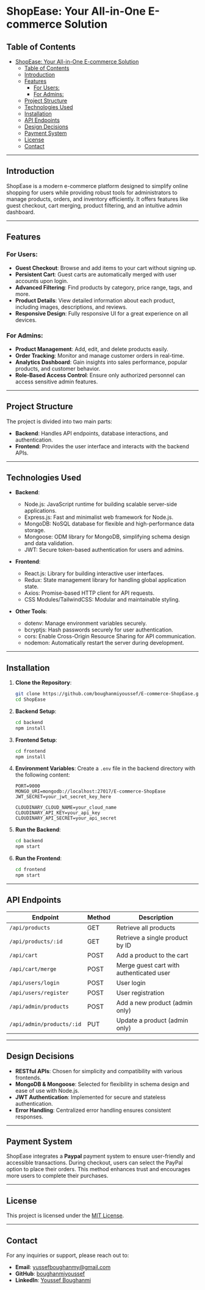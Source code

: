 # ShopEase: Your All-in-One E-commerce Solution

## Table of Contents
- [ShopEase: Your All-in-One E-commerce Solution](#shopease-your-all-in-one-e-commerce-solution)
  - [Table of Contents](#table-of-contents)
  - [Introduction](#introduction)
  - [Features](#features)
    - [For Users:](#for-users)
    - [For Admins:](#for-admins)
  - [Project Structure](#project-structure)
  - [Technologies Used](#technologies-used)
  - [Installation](#installation)
  - [API Endpoints](#api-endpoints)
  - [Design Decisions](#design-decisions)
  - [Payment System](#payment-system)
  - [License](#license)
  - [Contact](#contact)

---

## Introduction

ShopEase is a modern e-commerce platform designed to simplify online shopping for users while providing robust tools for administrators to manage products, orders, and inventory efficiently. It offers features like guest checkout, cart merging, product filtering, and an intuitive admin dashboard.

---

## Features

### For Users:
- **Guest Checkout**: Browse and add items to your cart without signing up.
- **Persistent Cart**: Guest carts are automatically merged with user accounts upon login.
- **Advanced Filtering**: Find products by category, price range, tags, and more.
- **Product Details**: View detailed information about each product, including images, descriptions, and reviews.
- **Responsive Design**: Fully responsive UI for a great experience on all devices.

### For Admins:
- **Product Management**: Add, edit, and delete products easily.
- **Order Tracking**: Monitor and manage customer orders in real-time.
- **Analytics Dashboard**: Gain insights into sales performance, popular products, and customer behavior.
- **Role-Based Access Control**: Ensure only authorized personnel can access sensitive admin features.

---

## Project Structure

The project is divided into two main parts:
- **Backend**: Handles API endpoints, database interactions, and authentication.
- **Frontend**: Provides the user interface and interacts with the backend APIs.

---

## Technologies Used

- **Backend**:
  - Node.js: JavaScript runtime for building scalable server-side applications.
  - Express.js: Fast and minimalist web framework for Node.js.
  - MongoDB: NoSQL database for flexible and high-performance data storage.
  - Mongoose: ODM library for MongoDB, simplifying schema design and data validation.
  - JWT: Secure token-based authentication for users and admins.

- **Frontend**:
  - React.js: Library for building interactive user interfaces.
  - Redux: State management library for handling global application state.
  - Axios: Promise-based HTTP client for API requests.
  - CSS Modules/TailwindCSS: Modular and maintainable styling.

- **Other Tools**:
  - dotenv: Manage environment variables securely.
  - bcryptjs: Hash passwords securely for user authentication.
  - cors: Enable Cross-Origin Resource Sharing for API communication.
  - nodemon: Automatically restart the server during development.

---

## Installation

1. **Clone the Repository**:
   ```bash
   git clone https://github.com/boughanmiyoussef/E-commerce-ShopEase.git
   cd ShopEase
   ```

2. **Backend Setup**:
   ```bash
   cd backend
   npm install
   ```

3. **Frontend Setup**:
   ```bash
   cd frontend
   npm install
   ```

4. **Environment Variables**:
Create a `.env` file in the backend directory with the following content:
   ```env
   PORT=9000
   MONGO_URI=mongodb://localhost:27017/E-commerce-ShopEase
   JWT_SECRET=your_jwt_secret_key_here
   ```
   ```
   CLOUDINARY_CLOUD_NAME=your_cloud_name
   CLOUDINARY_API_KEY=your_api_key
   CLOUDINARY_API_SECRET=your_api_secret
   ```

5. **Run the Backend**:
   ```bash
   cd backend
   npm start
   ```

6. **Run the Frontend**:
   ```bash
   cd frontend
   npm start
   ```

---

## API Endpoints

| Endpoint              | Method | Description                         |
|---------------------|-------|-------------------------------------|
| `/api/products`      | GET   | Retrieve all products             |
| `/api/products/:id`   | GET   | Retrieve a single product by ID    |
| `/api/cart`          | POST  | Add a product to the cart         |
| `/api/cart/merge`    | POST  | Merge guest cart with authenticated user |
| `/api/users/login`    | POST  | User login                         |
| `/api/users/register` | POST  | User registration                  |
| `/api/admin/products` | POST  | Add a new product (admin only)     |
| `/api/admin/products/:id` | PUT   | Update a product (admin only)     |

---

## Design Decisions

- **RESTful APIs**: Chosen for simplicity and compatibility with various frontends.
- **MongoDB & Mongoose**: Selected for flexibility in schema design and ease of use with Node.js.
- **JWT Authentication**: Implemented for secure and stateless authentication.
- **Error Handling**: Centralized error handling ensures consistent responses.

---

## Payment System

ShopEase integrates a **Paypal** payment system to ensure user-friendly and accessible transactions. During checkout, users can select the PayPal option to place their orders. This method enhances trust and encourages more users to complete their purchases.

---

## License

This project is licensed under the [MIT License](https://opensource.org/licenses/MIT).

---

## Contact

For any inquiries or support, please reach out to:
- **Email**: yussefboughanmy@gmail.com
- **GitHub**: [boughanmiyoussef](https://github.com/boughanmiyoussef)
- **LinkedIn**: [Youssef Boughanmi](https://www.linkedin.com/in/youssef-boughanmi)

